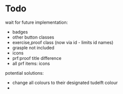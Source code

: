 # Todo

wait for future implementation: 
 - badges 
 - other button classes
 - exercise,proof class (now via id - limits id names)
 - grasple not included
 - icons 
 - prf:proof title difference
 - all prf items: icons

potential solutions:  
 - change all colours to their designated tudelft colour
 - 